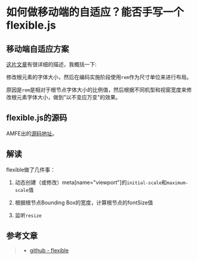 # 如何做移动端的自适应？能否手写一个flexible.js

## 移动端自适应方案

[这片文章](https://github.com/beipiaoyu2011/flexible)有很详细的描述，我概括一下:

修改根元素的字体大小，然后在编码实施阶段使用`rem`作为尺寸单位来进行布局。

原因是`rem`是相对于根节点字体大小的比例值，然后根据不同机型和视窗宽度来修改根元素字体大小，做到"以不变应万变"的效果。

## flexible.js的源码

 AMFE出的[源码地址](https://github.com/amfe/lib-flexible/blob/master/src/flexible.js)。


## 解读

flexible做了几件事：

 1. 动态创建（或修改）meta[name="viewport"]的`initial-scale`和`maximum-scale`值
 
 2. 根据根节点Bounding Box的宽度，计算根节点的fontSize值
 
 3. 监听`resize`

 

## 参考文章

> * [github - flexible](https://github.com/beipiaoyu2011/flexible)
